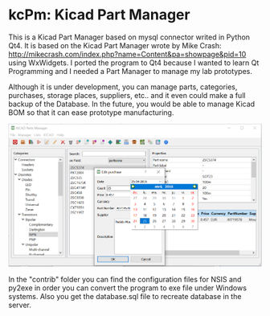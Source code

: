 # kcPm: Kicad Part Manager

This is a Kicad Part Manager based on mysql connector writed in Python Qt4. It is based on the Kicad Part Manager wrote by Mike Crash: http://mikecrash.com/index.php?name=Content&pa=showpage&pid=10 using WxWidgets. I ported the program to Qt4 because I wanted to learn Qt Programming and I needed a Part Manager to manage my lab prototypes.

Although it is under development, you can manage parts, categories, purchases, storage places, suppliers, etc.. and it even could make a full backup of the Database. In the future, you would be able to manage Kicad BOM so that it can ease prototype manufacturing.

![Alt text](kcpm.png?raw=true "Main Window")

In the "contrib" folder you can find the configuration files for NSIS and py2exe in order you can convert the program to exe file under Windows systems. Also you get the database.sql file to recreate database in the server.
